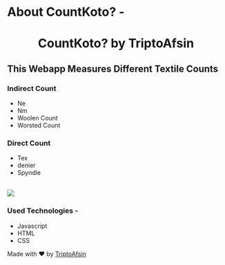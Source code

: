 # About CountKoto? -

<h1 align="center">CountKoto? by TriptoAfsin</h1>

<h2>This Webapp Measures Different Textile Counts</h2>

<h3>Indirect Count</h3>
<ul>
<li>Ne</li>
<li>Nm</li>
<li>Woolen Count</li>
<li>Worsted Count</li>
</ul>
<h3>Direct Count</h3>
<ul>
<li>Tex</li>
<li>denier</li>
<li>Spyndle</li>
</ul>
<br>
<img src="https://i.imgur.com/qIdL0lW.png">
<br>
<h3>Used Technologies - </h3>
<ul>
<li>Javascript</li>
<li>HTML</li>
<li>CSS</li>
</ul>

<p>Made with ❤ by <a href="https://www.facebook.com/Tripto.Afsin">TriptoAfsin</a></p>



